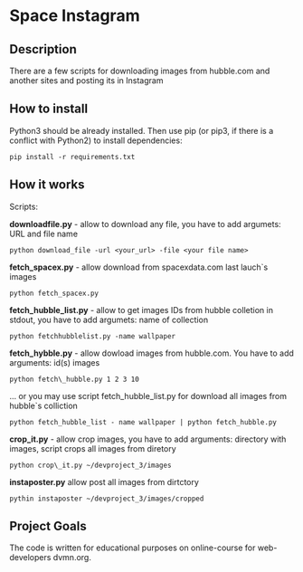# Space Instagram

## Description

There are a few scripts for downloading images from hubble.com and another sites and posting its in Instagram

## How to install

Python3 should be already installed. Then use pip (or pip3, if there is a conflict with Python2) to install dependencies:

	pip install -r requirements.txt


## How it works

Scripts:

__downloadfile.py__ - allow to download any file, you have to add argumets: URL and file name

	python download_file -url <your_url> -file <your file name>

__fetch\_spacex.py__ - allow download from spacexdata.com last lauch\`s images

	python fetch_spacex.py

__fetch\_hubble\_list.py__ - allow to get images IDs from hubble colletion in stdout, you have to add argumets: name of collection

	python fetchhubblelist.py -name wallpaper

__fetch\_hybble.py__ - allow dowload images from hubble.com. You have to add arguments: id(s) images

	python fetch\_hubble.py 1 2 3 10 

... or you may use script fetch\_hubble\_list.py for download all images from hubble\`s colliction
	
	python fetch_hubble_list - name wallpaper | python fetch_hubble.py

__crop\_it.py__ - allow crop images, you have to add arguments: directory with images, script crops all images from diretory

	python crop\_it.py ~/devproject_3/images

__instaposter.py__ allow post all images from dirtctory

	pythin instaposter ~/devproject_3/images/cropped

## Project Goals

The code is written for educational purposes on online-course for web-developers dvmn.org.

